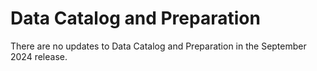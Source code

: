 #  Data Catalog and Preparation

<head>
  <meta name="guidename" content="Release Notes"/>
  <meta name="context" content="GUID-6df96a25-3efb-4e33-bb3d-669ac6164cf6"/>
</head>


There are no updates to Data Catalog and Preparation in the September 2024 release.